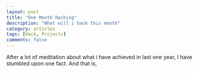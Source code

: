```yaml
---
layout: post
title: "One Month Hacking"
description: "What will i hack this month"
category: articles
tags: [Hack, Projects]
comments: false
---
```


After a lot of meditation about what i have achieved in last one year, I have stumbled upon one fact. And that is, 
